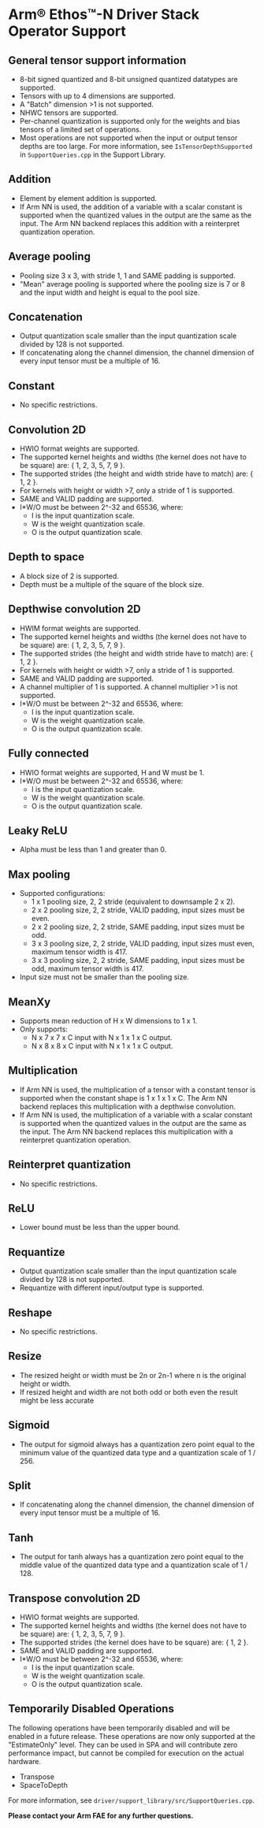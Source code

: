 # Arm® Ethos™-N Driver Stack Operator Support


## General tensor support information
- 8-bit signed quantized and 8-bit unsigned quantized datatypes are supported.
- Tensors with up to 4 dimensions are supported.
- A "Batch" dimension >1 is not supported.
- NHWC tensors are supported.
- Per-channel quantization is supported only for the weights and bias tensors of a limited set of operations.
- Most operations are not supported when the input or output tensor depths are too large. For more information, see `IsTensorDepthSupported` in `SupportQueries.cpp` in the Support Library.


## Addition
- Element by element addition is supported.
- If Arm NN is used, the addition of a variable with a scalar constant is supported when the quantized values in the output are the same as the input. The Arm NN backend replaces this addition with a reinterpret quantization operation.


## Average pooling
- Pooling size 3 x 3, with stride 1, 1 and SAME padding is supported.
- "Mean" average pooling is supported where the pooling size is 7 or 8 and the input width and height is equal to the pool size.


## Concatenation
- Output quantization scale smaller than the input quantization scale divided by 128 is not supported.
- If concatenating along the channel dimension, the channel dimension of every input tensor must be a multiple of 16.


## Constant
- No specific restrictions.


## Convolution 2D
- HWIO format weights are supported.
- The supported kernel heights and widths (the kernel does not have to be square) are: { 1, 2, 3, 5, 7, 9 }.
- The supported strides (the height and width stride have to match) are: { 1, 2 }.
- For kernels with height or width >7, only a stride of 1 is supported.
- SAME and VALID padding are supported.
- I*W/O must be between 2^-32 and 65536, where:
     - I is the input quantization scale.
     - W is the weight quantization scale.
     - O is the output quantization scale.


## Depth to space
- A block size of 2 is supported.
- Depth must be a multiple of the square of the block size.


## Depthwise convolution 2D
- HWIM format weights are supported.
- The supported kernel heights and widths (the kernel does not have to be square) are: { 1, 2, 3, 5, 7, 9 }.
- The supported strides (the height and width stride have to match) are: { 1, 2 }.
- For kernels with height or width >7, only a stride of 1 is supported.
- SAME and VALID padding are supported.
- A channel multiplier of 1 is supported. A channel multiplier >1 is not supported.
- I*W/O must be between 2^-32 and 65536, where:
    - I is the input quantization scale.
    - W is the weight quantization scale.
    - O is the output quantization scale.


## Fully connected
- HWIO format weights are supported, H and W must be 1.
- I*W/O must be between 2^-32 and 65536, where:
    - I is the input quantization scale.
    - W is the weight quantization scale.
    - O is the output quantization scale.


## Leaky ReLU
- Alpha must be less than 1 and greater than 0.


## Max pooling
- Supported configurations:
    - 1 x 1 pooling size, 2, 2 stride (equivalent to downsample 2 x 2).
    - 2 x 2 pooling size, 2, 2 stride, VALID padding, input sizes must be even.
    - 2 x 2 pooling size, 2, 2 stride, SAME padding, input sizes must be odd.
    - 3 x 3 pooling size, 2, 2 stride, VALID padding, input sizes must even, maximum tensor width is 417.
    - 3 x 3 pooling size, 2, 2 stride, SAME padding, input sizes must be odd, maximum tensor width is 417.
- Input size must not be smaller than the pooling size.


## MeanXy
- Supports mean reduction of H x W dimensions to 1 x 1.
- Only supports:
    - N x 7 x 7 x C input with N x 1 x 1 x C output.
    - N x 8 x 8 x C input with N x 1 x 1 x C output.


## Multiplication
- If Arm NN is used, the multiplication of a tensor with a constant tensor is supported when the constant shape is 1 x 1 x 1 x C. The Arm NN backend replaces this multiplication with a depthwise convolution.
- If Arm NN is used, the multiplication of a variable with a scalar constant is supported when the quantized values in the output are the same as the input. The Arm NN backend replaces this multiplication with a reinterpret quantization operation.


## Reinterpret quantization
- No specific restrictions.


## ReLU
- Lower bound must be less than the upper bound.


## Requantize
- Output quantization scale smaller than the input quantization scale divided by 128 is not supported.
- Requantize with different input/output type is supported.


## Reshape
- No specific restrictions.


## Resize
- The resized height or width must be 2n or 2n-1 where n is the original height or width.
- If resized height and width are not both odd or both even the result might be less accurate


## Sigmoid
- The output for sigmoid always has a quantization zero point equal to the minimum value of the quantized data type and a quantization scale of 1 / 256.


## Split
- If concatenating along the channel dimension, the channel dimension of every input tensor must be a multiple of 16.


## Tanh
- The output for tanh always has a quantization zero point equal to the middle value of the quantized data type and a quantization scale of 1 / 128.


## Transpose convolution 2D
- HWIO format weights are supported.
- The supported kernel heights and widths (the kernel does not have to be square) are: { 1, 2, 3, 5, 7, 9 }.
- The supported strides (the kernel does have to be square) are: { 1, 2 }.
- SAME and VALID padding are supported.
- I*W/O must be between 2^-32 and 65536, where:
     - I is the input quantization scale.
     - W is the weight quantization scale.
     - O is the output quantization scale.


## Temporarily Disabled Operations
The following operations have been temporarily disabled and will be enabled in a future release. These operations are now only supported at the "EstimateOnly" level. They can be used in SPA and will contribute zero performance impact, but cannot be compiled for execution on the actual hardware.
- Transpose
- SpaceToDepth


For more information, see `driver/support_library/src/SupportQueries.cpp`.

**Please contact your Arm FAE for any further questions.**
